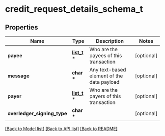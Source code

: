 # credit_request_details_schema_t

## Properties
Name | Type | Description | Notes
------------ | ------------- | ------------- | -------------
**payee** | [**list_t**](payee_credit_schema.md) \* | Who are the payees of this transaction | [optional] 
**message** | **char \*** | Any text-based element of the data payload | [optional] 
**payer** | [**list_t**](payer_credit_schema.md) \* | Who are the payers of this transaction | [optional] 
**overledger_signing_type** | **char \*** |  | [optional] 

[[Back to Model list]](../README.md#documentation-for-models) [[Back to API list]](../README.md#documentation-for-api-endpoints) [[Back to README]](../README.md)


